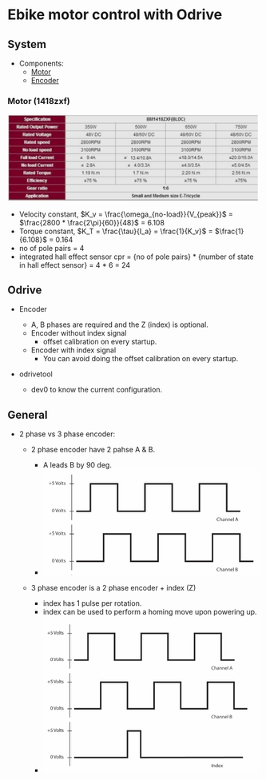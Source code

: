 # Ebike motor control with Odrive

## System

* Components:
  * [Motor](https://robokits.co.in/motors/rhino-bldc-brushless-dc-motor/rhino-500w-48v-bldc-motors/e-bike-brushless-dc-geared-motor-1418zxf-48v-450rpm-500w-premium-quality)
  * [Encoder](https://robu.in/product/incremental-optical-rotary-encoder-6002400-pulse-600-ppr/?gclid=Cj0KCQjwteOaBhDuARIsADBqRehKD2c1UfEkCIlnOCUoueOt_9VB3B6uUJm6nF61DNErX2Io4MTwst8aAt4EEALw_wcB) 
  
### Motor (1418zxf)
![motor_electrical_specification](./motor_electrical_specification.png)

* Velocity constant, $K_v = \frac{\omega_{no-load}}{V_{peak}}$ = $\frac{2800 * \frac{2\pi}{60}}{48}$ = $6.108$
* Torque constant, $K_T = \frac{\tau}{I_a} = \frac{1}{K_v}$ = $\frac{1}{6.108}$ = $0.164$
* no of pole pairs = 4
* integrated hall effect sensor cpr = {no of pole pairs} * {number of state in hall effect sensor} = 4 * 6 = 24

## Odrive

* Encoder
  + A, B phases are required and the Z (index) is optional.
  + Encoder without index signal
    + offset calibration on every startup.
  + Encoder with index signal
    + You can avoid doing the offset calibration on every startup.

* odrivetool
  + dev0 to know the current configuration.

## General

* 2 phase vs 3 phase encoder:
  + 2 phase encoder have 2 pahse A & B.
    + A leads B by 90 deg.
    + ![2phase](./2phase.png)
    
  + 3 phase encoder is a 2 phase encoder + index (Z)
    + index has 1 pulse per rotation.
    + index can be used to perform a homing move upon powering up.
    + ![3phase](./3phase.png)

  
